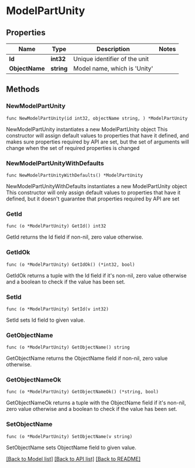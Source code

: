 # ModelPartUnity

## Properties

Name | Type | Description | Notes
------------ | ------------- | ------------- | -------------
**Id** | **int32** | Unique identifier of the unit | 
**ObjectName** | **string** | Model name, which is &#39;Unity&#39; | 

## Methods

### NewModelPartUnity

`func NewModelPartUnity(id int32, objectName string, ) *ModelPartUnity`

NewModelPartUnity instantiates a new ModelPartUnity object
This constructor will assign default values to properties that have it defined,
and makes sure properties required by API are set, but the set of arguments
will change when the set of required properties is changed

### NewModelPartUnityWithDefaults

`func NewModelPartUnityWithDefaults() *ModelPartUnity`

NewModelPartUnityWithDefaults instantiates a new ModelPartUnity object
This constructor will only assign default values to properties that have it defined,
but it doesn't guarantee that properties required by API are set

### GetId

`func (o *ModelPartUnity) GetId() int32`

GetId returns the Id field if non-nil, zero value otherwise.

### GetIdOk

`func (o *ModelPartUnity) GetIdOk() (*int32, bool)`

GetIdOk returns a tuple with the Id field if it's non-nil, zero value otherwise
and a boolean to check if the value has been set.

### SetId

`func (o *ModelPartUnity) SetId(v int32)`

SetId sets Id field to given value.


### GetObjectName

`func (o *ModelPartUnity) GetObjectName() string`

GetObjectName returns the ObjectName field if non-nil, zero value otherwise.

### GetObjectNameOk

`func (o *ModelPartUnity) GetObjectNameOk() (*string, bool)`

GetObjectNameOk returns a tuple with the ObjectName field if it's non-nil, zero value otherwise
and a boolean to check if the value has been set.

### SetObjectName

`func (o *ModelPartUnity) SetObjectName(v string)`

SetObjectName sets ObjectName field to given value.



[[Back to Model list]](../README.md#documentation-for-models) [[Back to API list]](../README.md#documentation-for-api-endpoints) [[Back to README]](../README.md)


